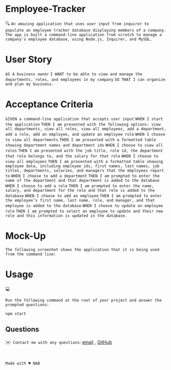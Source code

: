 # Employee-Tracker

🔍 `An amazing application that uses user input from inquirer to populate an employee tracker database displaying members of a company.` </br>
   `The app is built a command-line application from scratch to manage a company's employee database, using Node.js, Inquirer, and MySQL.`

# User Story

`AS A business owner`
`I WANT to be able to view and manage the departments, roles, and employees in my company`
`SO THAT I can organize and plan my business.`

# Acceptance Criteria

`GIVEN a command-line application that accepts user input`
`WHEN I start the application`
`THEN I am presented with the following options: view all departments, view all roles, view all employees, add a department, add a role, add an employee, and update an employee role`
`WHEN I choose to view all departments`
`THEN I am presented with a formatted table showing department names and department ids`
`WHEN I choose to view all roles`
`THEN I am presented with the job title, role id, the department that role belongs to, and the salary for that role`
`WHEN I choose to view all employees`
`THEN I am presented with a formatted table showing employee data, including employee ids, first names, last names, job titles, departments, salaries, and managers that the employees report to`
`WHEN I choose to add a department`
`THEN I am prompted to enter the name of the department and that department is added to the database`
`WHEN I choose to add a role`
`THEN I am prompted to enter the name, salary, and department for the role and that role is added to the database`
`WHEN I choose to add an employee`
`THEN I am prompted to enter the employee’s first name, last name, role, and manager, and that employee is added to the database`
`WHEN I choose to update an employee role`
`THEN I am prompted to select an employee to update and their new role and this information is updated in the database.`

# Mock-Up

`The following screenhot shows the application that it is being used from the command line:`

# Usage

💻

`Run the following command at the root of your project and answer the prompted questions:`

`npm start`



## Questions
✉️` Contact me with any questions`: [email](mailto:nehailakarmel@gmail.com) , [GitHub](https://github.com/Nehailaa)<br />



</br>


`Made with ♥️ NAB`


